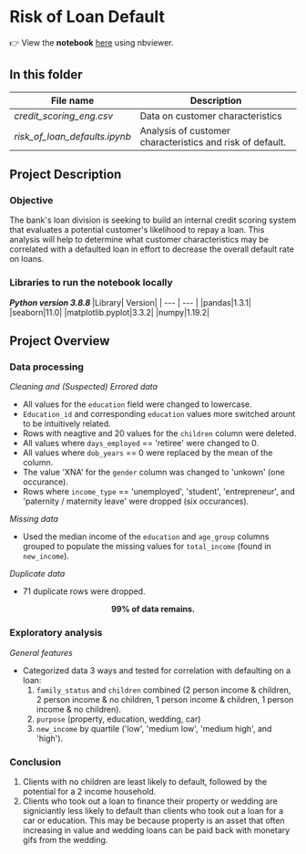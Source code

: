 # Risk of Loan Default

:point_right: View the **notebook** [here](https://nbviewer.org/github/tpeckerman/practicum_projects/blob/49f080cc3654af0da2519ebcf0354b15766c30e7/Risk%20of%20Loan%20Default/risk_of_loan_defaults.ipynb) using nbviewer.


## In this folder

| File name | Description |
| --- | --- |
|*credit_scoring_eng.csv* | Data on customer characteristics|
|*risk_of_loan_defaults.ipynb* | Analysis of customer characteristics and risk of default. |

## Project Description

### Objective
The bank's loan division is seeking to build an internal credit scoring system that evaluates a potential customer's likelihood to repay a loan. This analysis will help to determine what customer characteristics may be correlated with a defaulted loan in effort to decrease the overall default rate on loans.

### Libraries to run the notebook locally
<b> *Python version 3.8.8* </b>
|Library| Version|
| --- | --- |
|pandas|1.3.1|
|seaborn|11.0|
|matplotlib.pyplot|3.3.2|
|numpy|1.19.2|

  
## Project Overview

### Data processing
*Cleaning and (Suspected) Errored data* 
- All values for the <code>education</code> field were changed to lowercase.
- <code>Education_id</code> and corresponding <code>education</code> values more switched arount to be intuitively related.
- Rows with neagtive and 20 values for the <code>children</code> column were deleted.
- All values where <code>days_employed</code> == 'retiree' were changed to 0.
- All values where <code>dob_years</code> == 0 were replaced by the mean of the column.
- The value 'XNA' for the <code>gender</code> column was changed to 'unkown' (one occurance).
- Rows where <code>income_type</code> == 'unemployed', 'student', 'entrepreneur', and 'paternity / maternity leave' were dropped (six occurances).

*Missing data*
- Used the median income of the <code>education</code> and <code>age_group</code> columns grouped to populate the missing values for <code>total_income</code> (found in <code>new_income</code>).

*Duplicate data*
- 71 duplicate rows were dropped.

**<div align="center">99% of data remains.</div>**

### Exploratory analysis
*General features*
- Categorized data 3 ways and tested for correlation with defaulting on a loan:
  1. <code>family_status</code> and <code>children</code> combined (2 person income & children, 2 person income & no children, 1 person income & children, 1 person income & no children).
  2. <code>purpose</code> (property, education, wedding, car)
  3. <code>new_income</code> by quartile ('low', 'medium low', 'medium high', and 'high').
 
### Conclusion
1. Clients with no children are least likely to default, followed by the potential for a 2 income household.
2. Clients who took out a loan to finance their property or wedding are signiciantly less likely to default than clients who took out a loan for a car or education. This may be because property is an asset that often increasing in value and wedding loans can be paid back with monetary gifs from the wedding.
